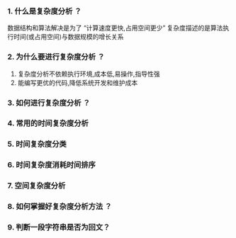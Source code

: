 ### 1. 什么是复杂度分析 ？

数据结构和算法解决是为了 “计算速度更快,占用空间更少”
复杂度描述的是算法执行时间(或占用空间)与数据规模的增长关系

### 2. 为什么要进行复杂度分析 ？

1. 复杂度分析不依赖执行环境,成本低,易操作,指导性强
2. 能编写更优的代码,降低系统开发和维护成本

### 3. 如何进行复杂度分析 ？

### 4. 常用的时间复杂度分析

### 5. 时间复杂度分类

### 6. 时间复杂度消耗时间排序

### 7. 空间复杂度分析

### 8. 如何掌握好复杂度分析方法 ？

### 9. 判断一段字符串是否为回文？
<!-- function isPalindrome(str){
  return str === str.split('').reverse().join('')
} -->

<!-- 时间复杂度为O(n),空间复杂度为O(1) -->
<!-- function isPalindrome(str){
  const len = str.length;
  for(let i = 0; i < str.length/2;i++){
    if(str[i] !== str[len-i-1]){
      return false;
    }
  }
  return true;
} -->
